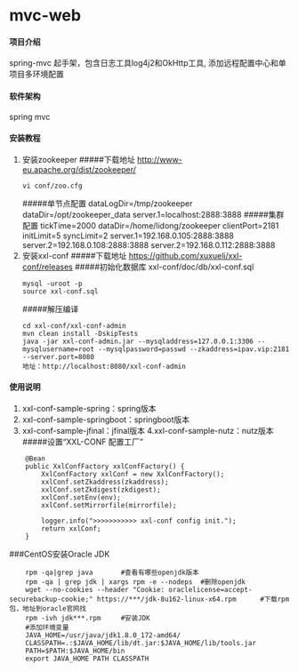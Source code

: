 # mvc-web

#### 项目介绍
spring-mvc 起手架，包含日志工具log4j2和OkHttp工具,
添加远程配置中心和单项目多环境配置

#### 软件架构
spring mvc

#### 安装教程

1. 安装zookeeper
    #####下载地址
	http://www-eu.apache.org/dist/zookeeper/
	```
	vi conf/zoo.cfg
	```
	#####单节点配置
		dataLogDir=/tmp/zookeeper
		dataDir=/opt/zookeeper_data
		server.1=localhost:2888:3888
 	#####集群配置
		tickTime=2000
		dataDir=/home/lidong/zookeeper
		clientPort=2181
		initLimit=5
		syncLimit=2
		server.1=192.168.0.105:2888:3888
		server.2=192.168.0.108:2888:3888
		server.2=192.168.0.112:2888:3888
2. 安装xxl-conf
    #####下载地址
    https://github.com/xuxueli/xxl-conf/releases
    #####初始化数据库
    xxl-conf/doc/db/xxl-conf.sql
    ```
    mysql -uroot -p
    source xxl-conf.sql
    ```
    #####解压编译
    ```
    cd xxl-conf/xxl-conf-admin
    mvn clean install -DskipTests
    java -jar xxl-conf-admin.jar --mysqladdress=127.0.0.1:3306 --mysqlusername=root --mysqlpassword=passwd --zkaddress=ipav.vip:2181 --server.port=8080
    地址：http://localhost:8080/xxl-conf-admin
    ```

#### 使用说明

1. xxl-conf-sample-spring：spring版本
2. xxl-conf-sample-springboot：springboot版本
3. xxl-conf-sample-jfinal：jfinal版本
4.xxl-conf-sample-nutz：nutz版本
#####设置“XXL-CONF 配置工厂”
```
    @Bean
    public XxlConfFactory xxlConfFactory() {
        XxlConfFactory xxlConf = new XxlConfFactory();
        xxlConf.setZkaddress(zkaddress);
        xxlConf.setZkdigest(zkdigest);
        xxlConf.setEnv(env);
        xxlConf.setMirrorfile(mirrorfile);
    
        logger.info(">>>>>>>>>>> xxl-conf config init.");
        return xxlConf;
    }
   ```
    
###CentOS安装Oracle JDK
```
    rpm -qa|grep java 		#查看有哪些openjdk版本
    rpm -qa | grep jdk | xargs rpm -e --nodeps  #删除openjdk
    wget --no-cookies --header "Cookie: oraclelicense=accept-securebackup-cookie;" https://***/jdk-8u162-linux-x64.rpm		#下载rpm包，地址到oracle官网找
    rpm -ivh jdk***.rpm		#安装JDK
    #添加环境变量
    JAVA_HOME=/usr/java/jdk1.8.0_172-amd64/
    CLASSPATH=.:$JAVA_HOME/lib/dt.jar:$JAVA_HOME/lib/tools.jar
    PATH=$PATH:$JAVA_HOME/bin
    export JAVA_HOME PATH CLASSPATH
```
